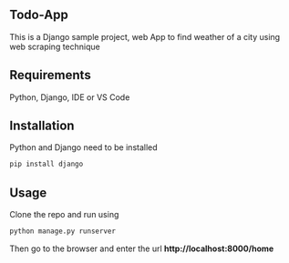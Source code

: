 ## Todo-App

This is a Django sample project, web App to find weather of a city using web scraping technique

## Requirements
 Python, Django, IDE or VS Code
 

## Installation

Python and Django need to be installed

```bash
pip install django
```

## Usage

Clone the repo and run using

```bash
python manage.py runserver
```

Then go to the browser and enter the url **http://localhost:8000/home**
